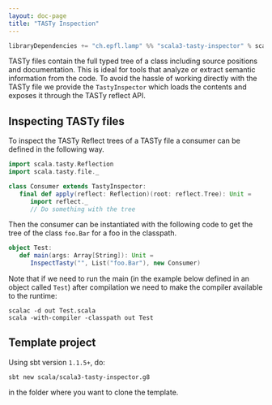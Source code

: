```yaml
---
layout: doc-page
title: "TASTy Inspection"
---
```


```scala
libraryDependencies += "ch.epfl.lamp" %% "scala3-tasty-inspector" % scalaVersion.value
```

TASTy files contain the full typed tree of a class including source positions
and documentation. This is ideal for tools that analyze or extract semantic
information from the code. To avoid the hassle of working directly with the TASTy
file we provide the `TastyInspector` which loads the contents and exposes it
through the TASTy reflect API.


## Inspecting TASTy files

To inspect the TASTy Reflect trees of a TASTy file a consumer can be defined in
the following way.

```scala
import scala.tasty.Reflection
import scala.tasty.file._

class Consumer extends TastyInspector:
   final def apply(reflect: Reflection)(root: reflect.Tree): Unit =
      import reflect._
      // Do something with the tree
```

Then the consumer can be instantiated with the following code to get the tree of
the class `foo.Bar` for a foo in the classpath.

```scala
object Test:
   def main(args: Array[String]): Unit =
      InspectTasty("", List("foo.Bar"), new Consumer)
```

Note that if we need to run the main (in the example below defined in an object called `Test`) after
compilation we need to make the compiler available to the runtime:

```shell
scalac -d out Test.scala
scala -with-compiler -classpath out Test
```


## Template project
Using sbt version `1.1.5+`, do:
```
sbt new scala/scala3-tasty-inspector.g8
```
in the folder where you want to clone the template.
